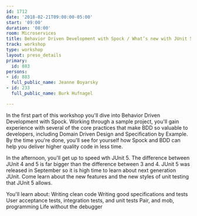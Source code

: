 ```yaml
---
id: 1712
date: '2018-02-21T09:00:00-05:00'
start: '09:00'
duration: '08:00'
room: Microservices
title: Behavior Driven Development with Spock / What’s new with JUnit 5
track: workshop
type: workshop
layout: preso_details
primary:
  id: 883
persons:
- id: 883
  full_public_name: Jeanne Boyarsky
- id: 233
  full_public_name: Burk Hufnagel

---
```

In the first part of this workshop you'll dive into Behavior Driven Development with Spock. Working through a sample project, you'll gain experience with several of the core practices that make BDD so valuable to developers, including Domain Driven Design and Specification by Example. By the time you're done, you'll see for yourself how Spock and BDD can help you deliver higher quality code in less time.

In the afternoon, you'll get up to speed wth JUnit 5. The difference between JUnit 4 and 5 is far bigger than the difference between 3 and 4. JUnit 5 was released in September so it is high time to learn about next generation JUnit. Come learn about the new features and the new styles of unit testing that JUnit 5 allows.

You'll learn about:
   Writing clean code
   Writing good specifications and tests
   User acceptance tests, integration tests, and unit tests
   Pair, and mob, programming
   Life without the debugger